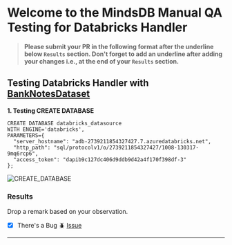 # Welcome to the MindsDB Manual QA Testing for Databricks Handler

> **Please submit your PR in the following format after the underline below `Results` section. Don't forget to add an underline after adding your changes i.e., at the end of your `Results` section.**

## Testing Databricks Handler with [BankNotesDataset](https://archive.ics.uci.edu/ml/machine-learning-databases/00267/data_banknote_authentication.txt)

**1. Testing CREATE DATABASE**

```
CREATE DATABASE databricks_datasource
WITH ENGINE='databricks',
PARAMETERS={
  "server_hostname": "adb-2739211854327427.7.azuredatabricks.net",
  "http_path": "sql/protocolv1/o/2739211854327427/1008-130317-9mq6rcp6",
  "access_token": "dapib9c127dc406d9ddb9d42a4f170f398df-3"
};
```

![CREATE_DATABASE](https://github.com/saldanhad/mindsdb/blob/tests/databrickstestimages/createdb.jpg)


### Results

Drop a remark based on your observation.
- [x] There's a Bug 🪲 [Issue](https://github.com/mindsdb/mindsdb/issues/3387)

---
